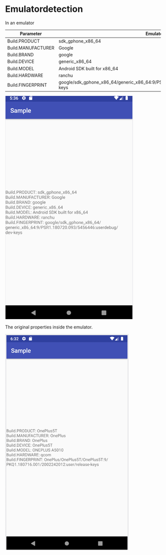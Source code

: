 # Emulatordetection

In an emulator

| Parameter          | Emulator                                                                             | Real Phone                                                                 | `build.prop`            |
| ------------------ | ------------------------------------------------------------------------------------ | -------------------------------------------------------------------------- | ----------------------- |
| Build.PRODUCT      | sdk_gphone_x86_64                                                                    | OnePlus5T                                                                  | ro.product.name         |
| Build.MANUFACTURER | Google                                                                               | OnePlus                                                                    | ro.product.manufacturer |
| Build.BRAND        | google                                                                               | OnePlus                                                                    | ro.product.brand        |
| Build.DEVICE       | generic_x86_64                                                                       | OnePlus5T                                                                  | ro.product.device       |
| Build.MODEL        | Android SDK built for x86_64                                                         | ONEPLUS A5010                                                              | ro.product.model        |
| Build.HARDWARE     | ranchu                                                                               | qcom                                                                       | -                       |
| Build.FINGERPRINT  | google/sdk_gphone_x86_64/generic_x86_64:9/PSR1.180720.093/5456446:userdebug/dev-keys | OnePlus/OnePlus5T/OnePlus5T:9/PKQ1.180716.001/2002242012:user/release-keys | ro.build.fingerprint    |

![](res/2020-05-02-17-37-11.png)

The original properties inside the emulator.

![](res/2020-05-02-18-32-20.png)

